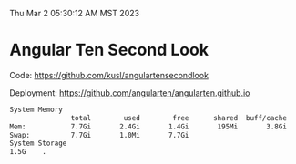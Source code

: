Thu Mar  2 05:30:12 AM MST 2023

# Angular Ten Second Look

Code: https://github.com/kusl/angulartensecondlook

Deployment: https://github.com/angularten/angularten.github.io

```bash
System Memory
               total        used        free      shared  buff/cache   available
Mem:           7.7Gi       2.4Gi       1.4Gi       195Mi       3.8Gi       4.7Gi
Swap:          7.7Gi       1.0Mi       7.7Gi
System Storage
1.5G	.
```
```bash
